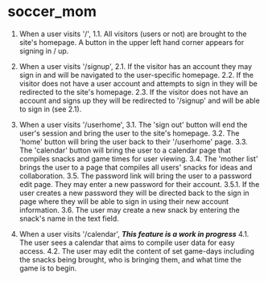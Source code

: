 # soccer_mom

1. When a user visits '/',
  1.1. All visitors (users or not) are brought to the site's homepage. A button in the upper left hand corner appears for signing in / up.

2. When a user visits '/signup',
  2.1. If the visitor has an account they may sign in and will be navigated to the user-specific homepage.
  2.2. If the visitor does not have a user account and attempts to sign in they will be redirected to the site's homepage.
  2.3. If the visitor does not have an account and signs up they will be redirected to '/signup' and will be able to sign in (see 2.1).

3. When a user visits '/userhome',
  3.1. The 'sign out' button will end the user's session and bring the user to the site's homepage.
  3.2. The 'home' button will bring the user back to their '/userhome' page.
  3.3. The 'calendar' button will bring the user to a calendar page that compiles snacks and game times for user viewing.
  3.4. The 'mother list' brings the user to a page that compiles all users' snacks for ideas and collaboration.
  3.5. The password link will bring the user to a password edit page. They may enter a new password for their account.
    3.5.1. If the user creates a new password they will be directed back to the sign in page where they will be able to sign in using their new account information.
  3.6. The user may create a new snack by entering the snack's name in the text field.

4. When a user visits '/calendar',
***This feature is a work in progress***
  4.1. The user sees a calendar that aims to compile user data for easy access.
  4.2. The user may edit the content of set game-days including the snacks being brought, who is bringing them, and what time the game is to begin.
